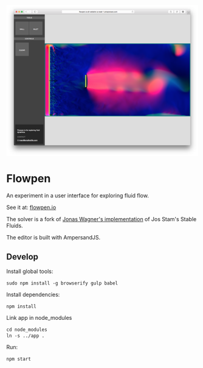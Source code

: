 
![Splash Image](https://raw.githubusercontent.com/marcpare/flowpen/master/splash.png)

Flowpen
===

An experiment in a user interface for exploring fluid flow.

See it at: [flowpen.io](http://www.flowpen.io)

The solver is a fork of [Jonas Wagner's implementation](http://29a.ch/sandbox/2012/fluidcanvas/) of Jos Stam's Stable Fluids. 

The editor is built with AmpersandJS.

Develop
---

Install global tools:

	sudo npm install -g browserify gulp babel

Install dependencies:

	npm install

Link app in node_modules

	cd node_modules
	ln -s ../app .

Run:

	npm start